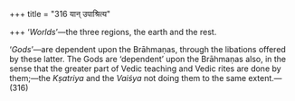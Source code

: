 +++
title = "316 यान् उपाश्रित्य"

+++
‘*Worlds*’—the three regions, the earth and the rest.

‘*Gods*’—are dependent upon the Brāhmaṇas, through the libations offered
by these latter. The Gods are ‘dependent’ upon the Brāhmaṇas also, in
the sense that the greater part of Vedic teaching and Vedic rites are
done by them;—the *Kṣatriya* and the *Vaiśya* not doing them to the same
extent.—(316)


